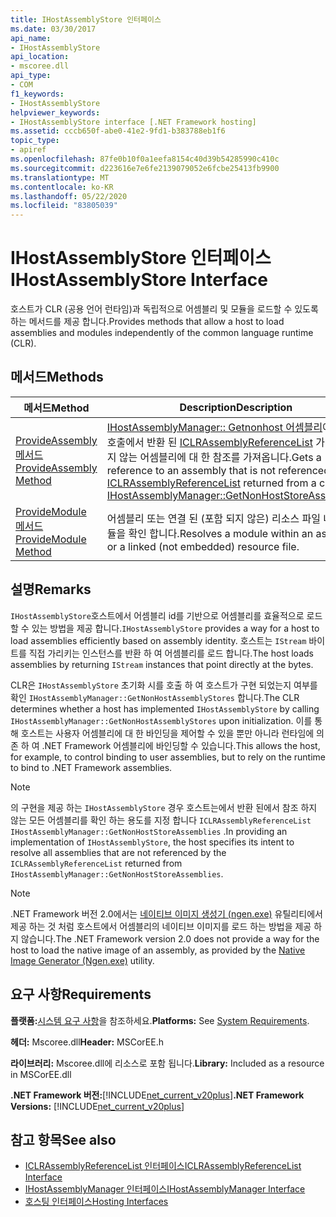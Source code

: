 ```yaml
---
title: IHostAssemblyStore 인터페이스
ms.date: 03/30/2017
api_name:
- IHostAssemblyStore
api_location:
- mscoree.dll
api_type:
- COM
f1_keywords:
- IHostAssemblyStore
helpviewer_keywords:
- IHostAssemblyStore interface [.NET Framework hosting]
ms.assetid: cccb650f-abe0-41e2-9fd1-b383788eb1f6
topic_type:
- apiref
ms.openlocfilehash: 87fe0b10f0a1eefa8154c40d39b54285990c410c
ms.sourcegitcommit: d223616e7e6fe2139079052e6fcbe25413fb9900
ms.translationtype: MT
ms.contentlocale: ko-KR
ms.lasthandoff: 05/22/2020
ms.locfileid: "83805039"
---
```

# <a name="ihostassemblystore-interface"></a><span data-ttu-id="8eb9c-102">IHostAssemblyStore 인터페이스</span><span class="sxs-lookup"><span data-stu-id="8eb9c-102">IHostAssemblyStore Interface</span></span>
<span data-ttu-id="8eb9c-103">호스트가 CLR (공용 언어 런타임)과 독립적으로 어셈블리 및 모듈을 로드할 수 있도록 하는 메서드를 제공 합니다.</span><span class="sxs-lookup"><span data-stu-id="8eb9c-103">Provides methods that allow a host to load assemblies and modules independently of the common language runtime (CLR).</span></span>  
  
## <a name="methods"></a><span data-ttu-id="8eb9c-104">메서드</span><span class="sxs-lookup"><span data-stu-id="8eb9c-104">Methods</span></span>  
  
|<span data-ttu-id="8eb9c-105">메서드</span><span class="sxs-lookup"><span data-stu-id="8eb9c-105">Method</span></span>|<span data-ttu-id="8eb9c-106">Description</span><span class="sxs-lookup"><span data-stu-id="8eb9c-106">Description</span></span>|  
|------------|-----------------|  
|[<span data-ttu-id="8eb9c-107">ProvideAssembly 메서드</span><span class="sxs-lookup"><span data-stu-id="8eb9c-107">ProvideAssembly Method</span></span>](../../../../docs/framework/unmanaged-api/hosting/ihostassemblystore-provideassembly-method.md)|<span data-ttu-id="8eb9c-108">[IHostAssemblyManager:: Getnonhost 어셈블리](ihostassemblymanager-getnonhoststoreassemblies-method.md)에 대 한 호출에서 반환 된 [ICLRAssemblyReferenceList](../../../../docs/framework/unmanaged-api/hosting/iclrassemblyreferencelist-interface.md) 가 참조 하지 않는 어셈블리에 대 한 참조를 가져옵니다.</span><span class="sxs-lookup"><span data-stu-id="8eb9c-108">Gets a reference to an assembly that is not referenced by the [ICLRAssemblyReferenceList](../../../../docs/framework/unmanaged-api/hosting/iclrassemblyreferencelist-interface.md) returned from a call to [IHostAssemblyManager::GetNonHostStoreAssemblies](ihostassemblymanager-getnonhoststoreassemblies-method.md).</span></span>|  
|[<span data-ttu-id="8eb9c-109">ProvideModule 메서드</span><span class="sxs-lookup"><span data-stu-id="8eb9c-109">ProvideModule Method</span></span>](ihostassemblystore-providemodule-method.md)|<span data-ttu-id="8eb9c-110">어셈블리 또는 연결 된 (포함 되지 않은) 리소스 파일 내에서 모듈을 확인 합니다.</span><span class="sxs-lookup"><span data-stu-id="8eb9c-110">Resolves a module within an assembly or a linked (not embedded) resource file.</span></span>|  
  
## <a name="remarks"></a><span data-ttu-id="8eb9c-111">설명</span><span class="sxs-lookup"><span data-stu-id="8eb9c-111">Remarks</span></span>  
 <span data-ttu-id="8eb9c-112">`IHostAssemblyStore`호스트에서 어셈블리 id를 기반으로 어셈블리를 효율적으로 로드할 수 있는 방법을 제공 합니다.</span><span class="sxs-lookup"><span data-stu-id="8eb9c-112">`IHostAssemblyStore` provides a way for a host to load assemblies efficiently based on assembly identity.</span></span> <span data-ttu-id="8eb9c-113">호스트는 `IStream` 바이트를 직접 가리키는 인스턴스를 반환 하 여 어셈블리를 로드 합니다.</span><span class="sxs-lookup"><span data-stu-id="8eb9c-113">The host loads assemblies by returning `IStream` instances that point directly at the bytes.</span></span>  
  
 <span data-ttu-id="8eb9c-114">CLR은 `IHostAssemblyStore` 초기화 시를 호출 하 여 호스트가 구현 되었는지 여부를 확인 `IHostAssemblyManager::GetNonHostAssemblyStores` 합니다.</span><span class="sxs-lookup"><span data-stu-id="8eb9c-114">The CLR determines whether a host has implemented `IHostAssemblyStore` by calling `IHostAssemblyManager::GetNonHostAssemblyStores` upon initialization.</span></span> <span data-ttu-id="8eb9c-115">이를 통해 호스트는 사용자 어셈블리에 대 한 바인딩을 제어할 수 있을 뿐만 아니라 런타임에 의존 하 여 .NET Framework 어셈블리에 바인딩할 수 있습니다.</span><span class="sxs-lookup"><span data-stu-id="8eb9c-115">This allows the host, for example, to control binding to user assemblies, but to rely on the runtime to bind to .NET Framework assemblies.</span></span>  
  
> [!NOTE]
> <span data-ttu-id="8eb9c-116">의 구현을 제공 하는 `IHostAssemblyStore` 경우 호스트는에서 반환 된에서 참조 하지 않는 모든 어셈블리를 확인 하는 용도를 지정 합니다 `ICLRAssemblyReferenceList` `IHostAssemblyManager::GetNonHostStoreAssemblies` .</span><span class="sxs-lookup"><span data-stu-id="8eb9c-116">In providing an implementation of `IHostAssemblyStore`, the host specifies its intent to resolve all assemblies that are not referenced by the `ICLRAssemblyReferenceList` returned from `IHostAssemblyManager::GetNonHostStoreAssemblies`.</span></span>  
  
> [!NOTE]
> <span data-ttu-id="8eb9c-117">.NET Framework 버전 2.0에서는 [네이티브 이미지 생성기 (ngen.exe)](../../tools/ngen-exe-native-image-generator.md) 유틸리티에서 제공 하는 것 처럼 호스트에서 어셈블리의 네이티브 이미지를 로드 하는 방법을 제공 하지 않습니다.</span><span class="sxs-lookup"><span data-stu-id="8eb9c-117">The .NET Framework version 2.0 does not provide a way for the host to load the native image of an assembly, as provided by the [Native Image Generator (Ngen.exe)](../../tools/ngen-exe-native-image-generator.md) utility.</span></span>  
  
## <a name="requirements"></a><span data-ttu-id="8eb9c-118">요구 사항</span><span class="sxs-lookup"><span data-stu-id="8eb9c-118">Requirements</span></span>  
 <span data-ttu-id="8eb9c-119">**플랫폼:**[시스템 요구 사항](../../get-started/system-requirements.md)을 참조하세요.</span><span class="sxs-lookup"><span data-stu-id="8eb9c-119">**Platforms:** See [System Requirements](../../get-started/system-requirements.md).</span></span>  
  
 <span data-ttu-id="8eb9c-120">**헤더:** Mscoree.dll</span><span class="sxs-lookup"><span data-stu-id="8eb9c-120">**Header:** MSCorEE.h</span></span>  
  
 <span data-ttu-id="8eb9c-121">**라이브러리:** Mscoree.dll에 리소스로 포함 됩니다.</span><span class="sxs-lookup"><span data-stu-id="8eb9c-121">**Library:** Included as a resource in MSCorEE.dll</span></span>  
  
 <span data-ttu-id="8eb9c-122">**.NET Framework 버전:**[!INCLUDE[net_current_v20plus](../../../../includes/net-current-v20plus-md.md)]</span><span class="sxs-lookup"><span data-stu-id="8eb9c-122">**.NET Framework Versions:** [!INCLUDE[net_current_v20plus](../../../../includes/net-current-v20plus-md.md)]</span></span>  
  
## <a name="see-also"></a><span data-ttu-id="8eb9c-123">참고 항목</span><span class="sxs-lookup"><span data-stu-id="8eb9c-123">See also</span></span>

- [<span data-ttu-id="8eb9c-124">ICLRAssemblyReferenceList 인터페이스</span><span class="sxs-lookup"><span data-stu-id="8eb9c-124">ICLRAssemblyReferenceList Interface</span></span>](iclrassemblyreferencelist-interface.md)
- [<span data-ttu-id="8eb9c-125">IHostAssemblyManager 인터페이스</span><span class="sxs-lookup"><span data-stu-id="8eb9c-125">IHostAssemblyManager Interface</span></span>](ihostassemblymanager-interface.md)
- [<span data-ttu-id="8eb9c-126">호스팅 인터페이스</span><span class="sxs-lookup"><span data-stu-id="8eb9c-126">Hosting Interfaces</span></span>](hosting-interfaces.md)
